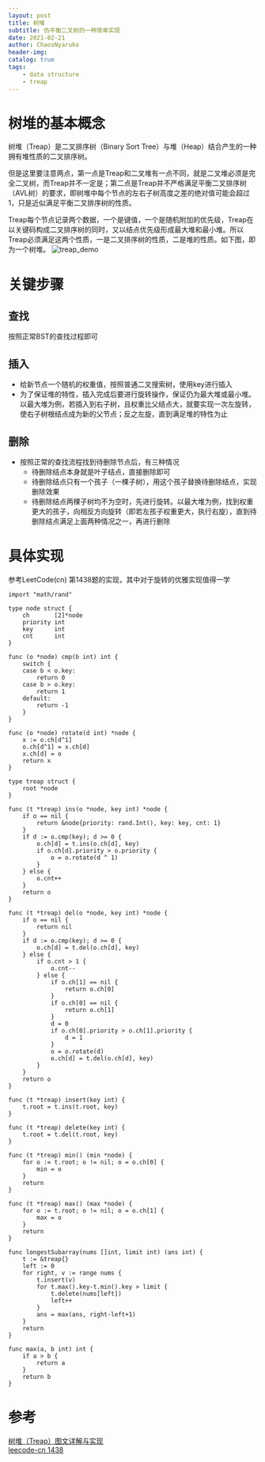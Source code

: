 ```yaml
---
layout: post
title: 树堆 
subtitle: 伪平衡二叉树的一种简单实现 
date: 2021-02-21
author: ChaosNyaruko
header-img: 
catalog: true
tags:
    - data structure
    - treap
---
```


# 树堆的基本概念
树堆（Treap）是二叉排序树（Binary Sort Tree）与堆（Heap）结合产生的一种拥有堆性质的二叉排序树。

但是这里要注意两点，第一点是Treap和二叉堆有一点不同，就是二叉堆必须是完全二叉树，而Treap并不一定是；第二点是Treap并不严格满足平衡二叉排序树（AVL树）的要求，即树堆中每个节点的左右子树高度之差的绝对值可能会超过1，只是近似满足平衡二叉排序树的性质。

Treap每个节点记录两个数据，一个是键值，一个是随机附加的优先级，Treap在以关键码构成二叉排序树的同时，又以结点优先级形成最大堆和最小堆。所以Treap必须满足这两个性质，一是二叉排序树的性质，二是堆的性质。如下图，即为一个树堆。
![treap_demo](/img/treap_demo.jpg)

# 关键步骤

## 查找
按照正常BST的查找过程即可

## 插入
- 给新节点一个随机的权重值，按照普通二叉搜索树，使用key进行插入
- 为了保证堆的特性，插入完成后要进行旋转操作，保证仍为最大堆或最小堆。以最大堆为例，若插入到右子树，且权重比父结点大，就要实现一次左旋转，使右子树根结点成为新的父节点；反之左旋，直到满足堆的特性为止

## 删除
- 按照正常的查找流程找到待删除节点后，有三种情况
    - 待删除结点本身就是叶子结点，直接删除即可
    - 待删除结点只有一个孩子（一棵子树），用这个孩子替换待删除结点，实现删除效果
    - 待删除结点两棵子树均不为空时，先进行旋转。以最大堆为例，找到权重更大的孩子，向相反方向旋转（即若左孩子权重更大，执行右旋），直到待删除结点满足上面两种情况之一，再进行删除  

# 具体实现
参考LeetCode(cn) 第1438题的实现，其中对于旋转的优雅实现值得一学  

```
import "math/rand"

type node struct {
    ch       [2]*node
    priority int
    key      int
    cnt      int
}

func (o *node) cmp(b int) int {
    switch {
    case b < o.key:
        return 0
    case b > o.key:
        return 1
    default:
        return -1
    }
}

func (o *node) rotate(d int) *node {
    x := o.ch[d^1]
    o.ch[d^1] = x.ch[d]
    x.ch[d] = o
    return x
}

type treap struct {
    root *node
}

func (t *treap) ins(o *node, key int) *node {
    if o == nil {
        return &node{priority: rand.Int(), key: key, cnt: 1}
    }
    if d := o.cmp(key); d >= 0 {
        o.ch[d] = t.ins(o.ch[d], key)
        if o.ch[d].priority > o.priority {
            o = o.rotate(d ^ 1)
        }
    } else {
        o.cnt++
    }
    return o
}

func (t *treap) del(o *node, key int) *node {
    if o == nil {
        return nil
    }
    if d := o.cmp(key); d >= 0 {
        o.ch[d] = t.del(o.ch[d], key)
    } else {
        if o.cnt > 1 {
            o.cnt--
        } else {
            if o.ch[1] == nil {
                return o.ch[0]
            }
            if o.ch[0] == nil {
                return o.ch[1]
            }
            d = 0
            if o.ch[0].priority > o.ch[1].priority {
                d = 1
            }
            o = o.rotate(d)
            o.ch[d] = t.del(o.ch[d], key)
        }
    }
    return o
}

func (t *treap) insert(key int) {
    t.root = t.ins(t.root, key)
}

func (t *treap) delete(key int) {
    t.root = t.del(t.root, key)
}

func (t *treap) min() (min *node) {
    for o := t.root; o != nil; o = o.ch[0] {
        min = o
    }
    return
}

func (t *treap) max() (max *node) {
    for o := t.root; o != nil; o = o.ch[1] {
        max = o
    }
    return
}

func longestSubarray(nums []int, limit int) (ans int) {
    t := &treap{}
    left := 0
    for right, v := range nums {
        t.insert(v)
        for t.max().key-t.min().key > limit {
            t.delete(nums[left])
            left++
        }
        ans = max(ans, right-left+1)
    }
    return
}

func max(a, b int) int {
    if a > b {
        return a
    }
    return b
}
```

# 参考
[树堆（Treap）图文详解与实现](https://cloud.tencent.com/developer/article/1177129)  
[leecode-cn 1438](https://leetcode-cn.com/problems/longest-continuous-subarray-with-absolute-diff-less-than-or-equal-to-limit/solution/jue-dui-chai-bu-chao-guo-xian-zhi-de-zui-5bki/)